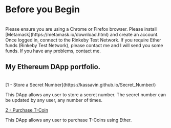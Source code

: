 # Before you Begin
<br/>
Please ensure you are using a Chrome or Firefox browser. Please install [Metamask](https://metamask.io/download.html) and create an account. Once logged in, connect to the Rinkeby Test Network. If you require Ether funds (Rinkeby Test Network), please contact me and I will send you some funds. If you have any problems, contact me. 

## My Ethereum DApp portfolio.
<br/>
[1 - Store a Secret Number](https://kassavin.github.io/Secret_Number/)

This DApp allows any user to store a secret number. The secret number can be updated by any user, any number of times.


[2 - Purchase T-Coin](https://kassavin.github.io/T_Coin)

This DApp allows any user to purchase T-Coins using Ether. 

